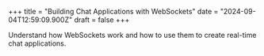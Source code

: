 +++
title = "Building Chat Applications with WebSockets"
date = "2024-09-04T12:59:09.900Z"
draft = false
+++

Understand how WebSockets work and how to use them to create real-time chat applications.
        